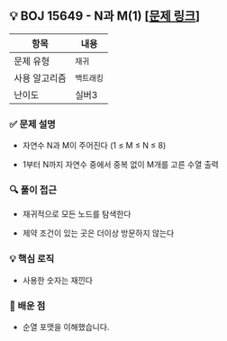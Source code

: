 ## 💡 BOJ 15649 - N과 M(1) [[문제 링크](https://www.acmicpc.net/problem/15649)]

| 항목 | 내용 |
|------|------|
| 문제 유형 | `재귀` |
| 사용 알고리즘 | `백트래킹` |
| 난이도 | 실버3 |

### ✅ 문제 설명
- 자연수 N과 M이 주어진다 (1 ≤ M ≤ N ≤ 8)

- 1부터 N까지 자연수 중에서 중복 없이 M개를 고른 수열 출력

### 🔍 풀이 접근
- 재귀적으로 모든 노드를 탐색한다

- 제약 조건이 있는 곳은 더이상 방문하지 않는다

### 💡 핵심 로직
- 사용한 숫자는 재낀다

### 📌 배운 점
- 순열 포맷을 이해했습니다.